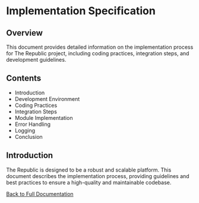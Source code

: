 # Implementation Specification

## Overview

This document provides detailed information on the implementation process for The Republic project, including coding practices, integration steps, and development guidelines.

## Contents

- Introduction
- Development Environment
- Coding Practices
- Integration Steps
- Module Implementation
- Error Handling
- Logging
- Conclusion

## Introduction

The Republic is designed to be a robust and scalable platform. This document describes the implementation process, providing guidelines and best practices to ensure a high-quality and maintainable codebase.

[Back to Full Documentation](./../README.md)
